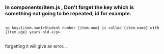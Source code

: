 ### In components/item.js , Don't forget the key which is something not going to be repeated, id for example.
<pre>
<code>
&lt;p key={item.num}&gt;Student number {item.num} is called {item.name} with {item.age} years old.&lt;/p&gt;
</code>
</pre>
forgetting it will give an error...
